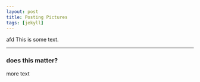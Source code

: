 ```yaml
---
layout: post
title: Posting Pictures
tags: [jekyll]
---
```


afd
This is some text.

------------
### does this matter?

more text
